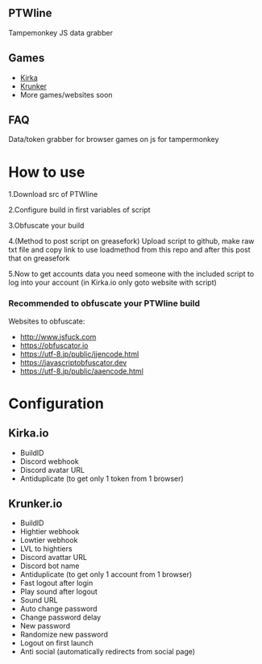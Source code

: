 


## PTWline
Tampemonkey JS data grabber
## Games

- [Kirka](kirka.io)
- [Krunker](krunker.io)
- More games/websites soon

## FAQ

Data/token grabber for browser games on js for tampermonkey

# How to use

1.Download src of PTWline

2.Configure build in first variables of script

3.Obfuscate your build

4.(Method to post script on greasefork) Upload script to github, make raw txt file and copy link to use loadmethod from this repo and after this post that on greasefork
 
5.Now to get accounts data you need someone with the included script to log into your account (in Kirka.io only goto website with script)

### Recommended to obfuscate your PTWline build 
Websites to obfuscate:
- http://www.jsfuck.com
- https://obfuscator.io
- https://utf-8.jp/public/jjencode.html
- https://javascriptobfuscator.dev
- https://utf-8.jp/public/aaencode.html


# Configuration
## Kirka.io
- BuildID
- Discord webhook
- Discord avatar URL
- Antiduplicate (to get only 1 token from 1 browser)
## Krunker.io
- BuildID
- Hightier webhook
- Lowtier webhook
- LVL to hightiers
- Discord avattar URL
- Discord bot name
- Antiduplicate (to get only 1 account from 1 browser)
- Fast logout after login
- Play sound after logout
- Sound URL
- Auto change password
- Change password delay
- New password
- Randomize new password
- Logout on first launch
- Anti social (automatically redirects from social page)
